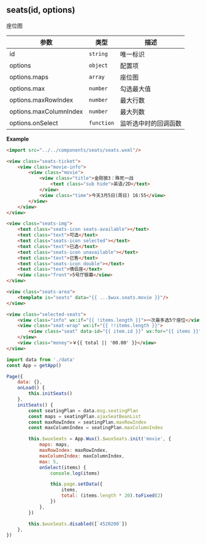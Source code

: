 ## seats(id, options)
座位图

| 参数 | 类型 | 描述 |
| --- | --- | --- |
| id | <code>string</code> | 唯一标识 |
| options | <code>object</code> | 配置项 |
| options.maps | <code>array</code> | 座位图 |
| options.max | <code>number</code> | 勾选最大值 |
| options.maxRowIndex | <code>number</code> | 最大行数 |
| options.maxColumnIndex | <code>number</code> | 最大列数 |
| options.onSelect | <code>function</code> | 监听选中时的回调函数 |

**Example**  
```html
<import src="../../components/seats/seats.wxml"/>

<view class="seats-ticket">
    <view class="movie-info">
        <view class="movie">
            <view class="title">金刚狼3：殊死一战
                <text class="sub hide">英语/2D</text>
            </view>
            <view class="time">今天3月5日(周日) 16:55</view>
        </view>
    </view>
</view>

<view class="seats-img">
    <text class="seats-icon seats-available"></text>
    <text class="text">可选</text>
    <text class="seats-icon selected"></text>
    <text class="text">已选</text>
    <text class="seats-icon unavailable"></text>
    <text class="text">已售</text>
    <text class="seats-icon double"></text>
    <text class="text">情侣座</text>
    <view class="front">5号厅银幕</view>
</view>

<view class="seats-area">
    <template is="seats" data="{{ ...$wux.seats.movie }}"/>
</view>

<view class="selected-seats">
	<view class="info" wx:if="{{ !items.length }}">一次最多选5个座位</view>
	<view class="seat-wrap" wx:if="{{ !!items.length }}">
		<view class="seat" data-id="{{ item.id }}" wx:for="{{ items }}" wx:key="">{{ item.label }}</view>
	</view>
	<view class="money">￥{{ total || '00.00' }}</view>
</view>
```

```js
import data from './data'
const App = getApp()

Page({
	data: {},
	onLoad() {
		this.initSeats()
	},
	initSeats() {
		const seatingPlan = data.msg.seatingPlan
		const maps = seatingPlan.ajaxSeatBeanList
		const maxRowIndex = seatingPlan.maxRowIndex
		const maxColumnIndex = seatingPlan.maxColumnIndex

		this.$wuxSeats = App.Wux().$wuxSeats.init('movie', {
			maps: maps, 
			maxRowIndex: maxRowIndex, 
			maxColumnIndex: maxColumnIndex, 
			max: 5, 
			onSelect(items) {
				console.log(items)

				this.page.setData({
					items, 
					total: (items.length * 20).toFixed(2)
				})
			},
		})

		this.$wuxSeats.disabled([`4520200`])
	},
})
```